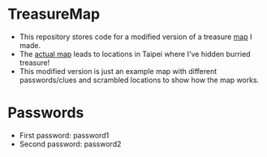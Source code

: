 # TreasureMap
- This repository stores code for a modified version of a treasure <a href="https://tulipsfortaiwan.shinyapps.io/TreasureMap/">map</a> I made.
- The <a href="https://russellshean.shinyapps.io/TreasureMap2/">actual map</a> leads to locations in Taipei where I've hidden burried treasure!
- This modified version is just an example map with different passwords/clues and scrambled locations to show how the map works.

# Passwords
- First password: password1
- Second password: password2
